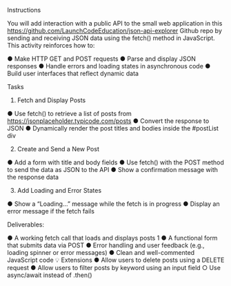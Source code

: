 Instructions

You will add interaction with a public API to the small web application in this
https://github.com/LaunchCodeEducation/json-api-explorer Github repo by sending
and receiving JSON data using the fetch() method in JavaScript. This activity
reinforces how to:

● Make HTTP GET and POST requests
● Parse and display JSON responses
● Handle errors and loading states in asynchronous code
● Build user interfaces that reflect dynamic data

Tasks

1. Fetch and Display Posts

● Use fetch() to retrieve a list of posts from
https://jsonplaceholder.typicode.com/posts
● Convert the response to JSON
● Dynamically render the post titles and bodies inside the #postList div

2. Create and Send a New Post

● Add a form with title and body fields
● Use fetch() with the POST method to send the data as JSON to the API
● Show a confirmation message with the response data

3. Add Loading and Error States

● Show a “Loading…” message while the fetch is in progress
● Display an error message if the fetch fails

Deliverables:

● A working fetch call that loads and displays posts
    1
    ● A functional form that submits data via POST
    ● Error handling and user feedback (e.g., loading spinner or error messages)
    ● Clean and well-commented JavaScript code
    💡 Extensions
    ● Allow users to delete posts using a DELETE request
    ● Allow users to filter posts by keyword using an input field
        ○ Use async/await instead of .then()